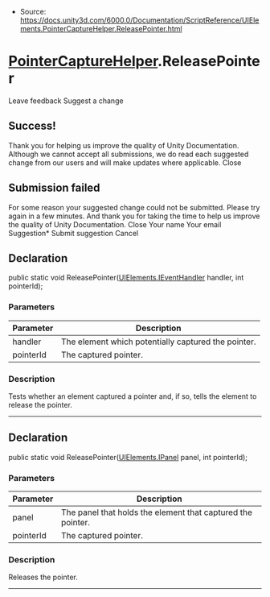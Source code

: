 * Source: https://docs.unity3d.com/6000.0/Documentation/ScriptReference/UIElements.PointerCaptureHelper.ReleasePointer.html

#  [PointerCaptureHelper](https://docs.unity3d.com/6000.0/Documentation/ScriptReference/UIElements.PointerCaptureHelper.html).ReleasePointer
Leave feedback
Suggest a change
## Success!
Thank you for helping us improve the quality of Unity Documentation. Although we cannot accept all submissions, we do read each suggested change from our users and will make updates where applicable.
Close
## Submission failed
For some reason your suggested change could not be submitted. Please <a>try again</a> in a few minutes. And thank you for taking the time to help us improve the quality of Unity Documentation.
Close
Your name Your email Suggestion* Submit suggestion
Cancel
## Declaration
public static void ReleasePointer([UIElements.IEventHandler](https://docs.unity3d.com/6000.0/Documentation/ScriptReference/UIElements.IEventHandler.html) handler, int pointerId); 
### Parameters
Parameter | Description  
---|---  
handler | The element which potentially captured the pointer.  
pointerId | The captured pointer.  
### Description
Tests whether an element captured a pointer and, if so, tells the element to release the pointer. 
* * *
## Declaration
public static void ReleasePointer([UIElements.IPanel](https://docs.unity3d.com/6000.0/Documentation/ScriptReference/UIElements.IPanel.html) panel, int pointerId); 
### Parameters
Parameter | Description  
---|---  
panel | The panel that holds the element that captured the pointer.  
pointerId | The captured pointer.  
### Description
Releases the pointer. 
* * *
